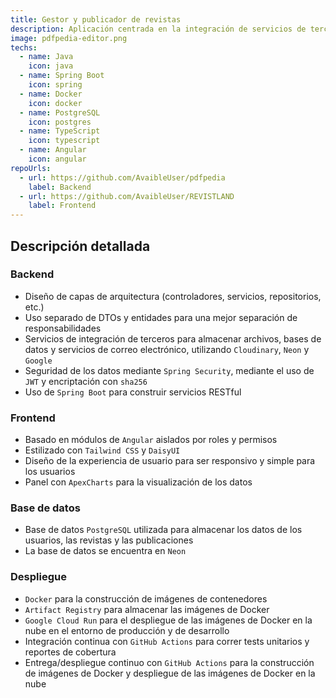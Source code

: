 ```yaml
---
title: Gestor y publicador de revistas
description: Aplicación centrada en la integración de servicios de terceros para administrar revistas, usuarios y publicaciones.
image: pdfpedia-editor.png
techs:
  - name: Java
    icon: java
  - name: Spring Boot
    icon: spring
  - name: Docker
    icon: docker
  - name: PostgreSQL
    icon: postgres
  - name: TypeScript
    icon: typescript
  - name: Angular
    icon: angular
repoUrls:
  - url: https://github.com/AvaibleUser/pdfpedia
    label: Backend
  - url: https://github.com/AvaibleUser/REVISTLAND
    label: Frontend
---
```


## Descripción detallada

### Backend

- Diseño de capas de arquitectura (controladores, servicios, repositorios, etc.)
- Uso separado de DTOs y entidades para una mejor separación de responsabilidades
- Servicios de integración de terceros para almacenar archivos, bases de datos y servicios de correo electrónico, utilizando `Cloudinary`, `Neon` y `Google`
- Seguridad de los datos mediante `Spring Security`, mediante el uso de `JWT` y encriptación con `sha256`
- Uso de `Spring Boot` para construir servicios RESTful

### Frontend

- Basado en módulos de `Angular` aislados por roles y permisos
- Estilizado con `Tailwind CSS` y `DaisyUI`
- Diseño de la experiencia de usuario para ser responsivo y simple para los usuarios
- Panel con `ApexCharts` para la visualización de los datos

### Base de datos

- Base de datos `PostgreSQL` utilizada para almacenar los datos de los usuarios, las revistas y las publicaciones
- La base de datos se encuentra en `Neon`

### Despliegue

- `Docker` para la construcción de imágenes de contenedores
- `Artifact Registry` para almacenar las imágenes de Docker
- `Google Cloud Run` para el despliegue de las imágenes de Docker en la nube en el entorno de producción y de desarrollo
- Integración continua con `GitHub Actions` para correr tests unitarios y reportes de cobertura
- Entrega/despliegue continuo con `GitHub Actions` para la construcción de imágenes de Docker y despliegue de las imágenes de Docker en la nube
